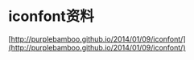 # iconfont资料

[http://purplebamboo.github.io/2014/01/09/iconfont/](http://purplebamboo.github.io/2014/01/09/iconfont/)
